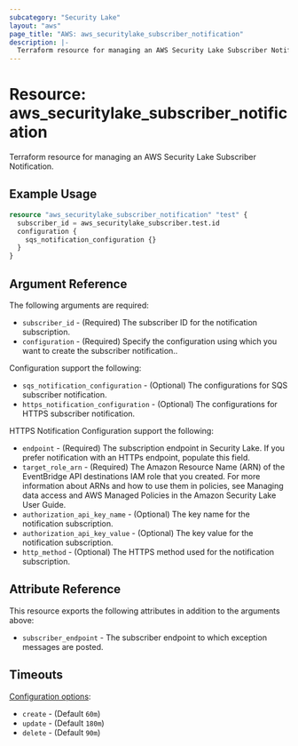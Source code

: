 ```yaml
---
subcategory: "Security Lake"
layout: "aws"
page_title: "AWS: aws_securitylake_subscriber_notification"
description: |-
  Terraform resource for managing an AWS Security Lake Subscriber Notification.
---
```


# Resource: aws_securitylake_subscriber_notification

Terraform resource for managing an AWS Security Lake Subscriber Notification.

## Example Usage

```terraform
resource "aws_securitylake_subscriber_notification" "test" {
  subscriber_id = aws_securitylake_subscriber.test.id
  configuration {
    sqs_notification_configuration {}
  }
}
```

## Argument Reference

The following arguments are required:

* `subscriber_id` - (Required) The subscriber ID for the notification subscription.
* `configuration` - (Required) Specify the configuration using which you want to create the subscriber notification..

Configuration support the following:

* `sqs_notification_configuration` - (Optional) The configurations for SQS subscriber notification.
* `https_notification_configuration` - (Optional) The configurations for HTTPS subscriber notification.

HTTPS Notification Configuration support the following:

* `endpoint` - (Required) The subscription endpoint in Security Lake. If you prefer notification with an HTTPs endpoint, populate this field.
* `target_role_arn` - (Required) The Amazon Resource Name (ARN) of the EventBridge API destinations IAM role that you created. For more information about ARNs and how to use them in policies, see Managing data access and AWS Managed Policies in the Amazon Security Lake User Guide.
* `authorization_api_key_name` - (Optional) The key name for the notification subscription.
* `authorization_api_key_value` - (Optional) The key value for the notification subscription.
* `http_method` - (Optional) The HTTPS method used for the notification subscription.

## Attribute Reference

This resource exports the following attributes in addition to the arguments above:

* `subscriber_endpoint` - The subscriber endpoint to which exception messages are posted.

## Timeouts

[Configuration options](https://developer.hashicorp.com/terraform/language/resources/syntax#operation-timeouts):

* `create` - (Default `60m`)
* `update` - (Default `180m`)
* `delete` - (Default `90m`)
